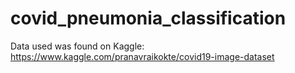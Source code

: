 # covid_pneumonia_classification

Data used was found on Kaggle: https://www.kaggle.com/pranavraikokte/covid19-image-dataset
